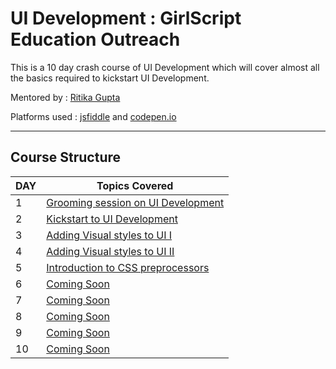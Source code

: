 # UI Development : GirlScript Education Outreach

This is a 10 day crash course of UI Development which will cover almost all the basics required to kickstart UI Development.

Mentored by : [Ritika Gupta](https://www.linkedin.com/in/gritika1906/)

Platforms used : [jsfiddle](https://jsfiddle.net/) and [codepen.io](https://codepen.io/collection/AQPkmq )

*** 

## Course Structure

DAY | Topics Covered 
--- | --- 
1 | [Grooming session on UI Development](Class-1/Day1.html)
2 | [Kickstart to UI Development](Class-2/Day2.html) 
3 | [Adding Visual styles to UI I](Class-3/Day3.html)
4 | [Adding Visual styles to UI II](Class-4/Day4.html) 
5 | [Introduction to CSS preprocessors](Class-5/Day5.html) 
6 | [Coming Soon](adme_of_day6.html)  
7 | [Coming Soon](dme_of_day7.html) 
8 | [Coming Soon](adme_of_day6.html)  
9 | [Coming Soon](dme_of_day7.html) 
10 | [Coming Soon](adme_of_day6.html)  
